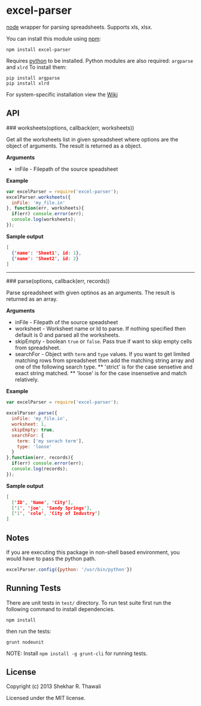 # excel-parser

[node](http://nodejs.org/) wrapper for parsing spreadsheets. Supports xls, xlsx.

You can install this module using [npm](http://github.com/isaacs/npm):

    npm install excel-parser

Requires [python](http://www.python.org/) to be installed. Python modules are also required: `argparse` and `xlrd`
To install them:
```
pip install argparse
pip install xlrd
```

For system-specific installation view the [Wiki](https://github.com/vxtindia/excel-parser/wiki)

## API

<a name="worksheets" />
### worksheets(options, callback(err, worksheets))

Get all the worksheets list in given spreadsheet where options are the object of arguments. The result is returned as a object.

__Arguments__

* inFile - Filepath of the source speadsheet

__Example__

```js
var excelParser = require('excel-parser');
excelParser.worksheets({
  inFile: 'my_file.in'
}, function(err, worksheets){
  if(err) console.error(err);
  console.log(worksheets);
});
```
__Sample output__

```json
[
  {'name': 'Sheet1', id: 1},
  {'name': 'Sheet2', id: 2}
]
```
---------------------------------------
<a name="parse" />
### parse(options, callback(err, records))

Parse spreadsheet with given optinos as an arguments. The result is returned as an array.

__Arguments__

* inFile - Filepath of the source speadsheet
* worksheet - Worksheet name or Id to parse. If nothing specified then default
is 0 and parsed all the worksheets.
* skipEmpty - boolean `true` or `false`. Pass true if want to skip empty cells from spreadsheet.
* searchFor - Object with `term` and `type` values. If you want to get limited
matching rows from spreadsheet then add the matching string array and one of the following search type.
** 'strict' is for the case sensetive and exact string matched.
** 'loose' is for the case insensetive and match relatively.

__Example__

```javascript
var excelParser = require('excel-parser');

excelParser.parse({
  inFile: 'my_file.in',
  worksheet: 1,
  skipEmpty: true,
  searchFor: {
    term: ['my serach term'],
    type: 'loose'
  }
},function(err, records){
  if(err) console.error(err);
  console.log(records);
});
```
__Sample output__

```json
[
  ['ID', 'Name', 'City'],
  ['1', 'joe', 'Sandy Springs'],
  ['1', 'cole', 'City of Industry']
]
```
## Notes

If you are executing this package in non-shell based environment, you would have to pass the python path.
```javascript
excelParser.config({python: '/usr/bin/python'})
```


## Running Tests

There are unit tests in `test/` directory. To run test suite first run the following command to install dependencies.

    npm install

then run the tests:

    grunt nodeunit

NOTE: Install `npm install -g grunt-cli` for running tests.

## License

Copyright (c) 2013 Shekhar R. Thawali

Licensed under the MIT license.
